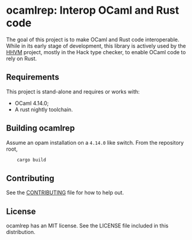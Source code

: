 # ocamlrep: Interop OCaml and Rust code

The goal of this project is to make OCaml and Rust code interoperable. While in its early stage of development, this library is actively used by the [HHVM](https://github.com/facebook/hhvm) project, mostly in the Hack type checker, to enable OCaml code to rely on Rust.

## Requirements
This project is stand-alone and requires or works with:

  - OCaml 4.14.0;
  - A rust nightly toolchain.

## Building ocamlrep
Assume an opam installation on a `4.14.0` like switch. From the repository root,
```bash
    cargo build
```

## Contributing
See the [CONTRIBUTING](CONTRIBUTING.md) file for how to help out.

## License
ocamlrep has an MIT license. See the LICENSE file included in this distribution.
